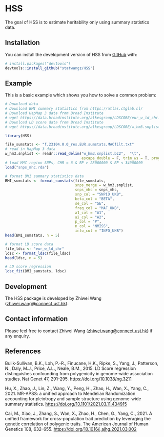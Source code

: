 
<!-- README.md is generated from README.Rmd. Please edit that file -->

# HSS

<!-- badges: start -->
<!-- badges: end -->

The goal of HSS is to estimate heritability only using summary
statistics data.

## Installation

You can install the development version of HSS from
[GitHub](https://github.com/) with:

``` r
# install.packages("devtools")
devtools::install_github("statwangz/HSS")
```

## Example

This is a basic example which shows you how to solve a common problem:

``` r
# Download data
# Download BMI summary statistics from https://atlas.ctglab.nl/
# Download HapMap 3 data from Broad Institute
# wget https://data.broadinstitute.org/alkesgroup/LDSCORE/eur_w_ld_chr.tar.bz2
# Download LD score data from Broad Institute
# wget https://data.broadinstitute.org/alkesgroup/LDSCORE/w_hm3.snplist.bz2

library(HSS)

file_sumstats <- "f.23104.0.0_res.EUR.sumstats.MACfilt.txt"
# read in HapMap 3 data
w_hm3.snplist <- readr::read_delim("w_hm3.snplist.bz2",  "\t",
                                   escape_double = F, trim_ws = T, progress = T)
# load MHC region SNPs, CHR = 6 & BP > 28000000 & BP < 34000000
load("snps_mhc.rda")

# format BMI summary statistics data
BMI_sumstats <- format_sumstats(file_sumstats,
                                snps_merge = w_hm3.snplist,
                                snps_mhc = snps_mhc,
                                snp_col = "SNPID_UKB",
                                beta_col = "BETA",
                                se_col = "SE",
                                freq_col = "MAF_UKB",
                                a1_col = "A1",
                                a2_col = "A2",
                                p_col = "P",
                                n_col = "NMISS",
                                info_col = "INFO_UKB")
head(BMI_sumstats, n = 5)

# format LD score data
file_ldsc <- "eur_w_ld_chr"
ldsc <- format_ldsc(file_ldsc)
head(ldsc, n = 5)

# LD score regression
ldsc_fit(BMI_sumstats, ldsc)
```

## Development

The HSS package is developed by Zhiwei Wang
(<zhiwei.wang@connect.ust.hk>).

## Contact information

Please feel free to contact Zhiwei Wang (<zhiwei.wang@connect.ust.hk>)
if any enquiry.

## References

Bulik-Sullivan, B.K., Loh, P.-R., Finucane, H.K., Ripke, S., Yang, J.,
Patterson, N., Daly, M.J., Price, A.L., Neale, B.M., 2015. LD Score
regression distinguishes confounding from polygenicity in genome-wide
association studies. Nat Genet 47, 291–295.
<https://doi.org/10.1038/ng.3211>

Hu, X., Zhao, J., Lin, Z., Wang, Y., Peng, H., Zhao, H., Wan, X., Yang,
C., 2021. MR-APSS: a unified approach to Mendelian Randomization
accounting for pleiotropy and sample structure using genome-wide summary
statistics. <https://doi.org/10.1101/2021.03.11.434915>

Cai, M., Xiao, J., Zhang, S., Wan, X., Zhao, H., Chen, G., Yang, C.,
2021. A unified framework for cross-population trait prediction by
leveraging the genetic correlation of polygenic traits. The American
Journal of Human Genetics 108, 632–655.
<https://doi.org/10.1016/j.ajhg.2021.03.002>
